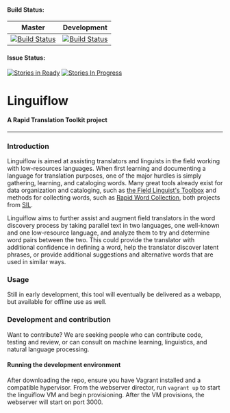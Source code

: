#### Build Status:
| Master    | Development    |
| :-------: | :-------------:| 
| [![Build Status](https://travis-ci.org/Wycliffe-USA/rtt-linguiflow.svg?branch=master)](https://travis-ci.org/bbriggs/wycliffe-urbana-2015) | [![Build Status](https://travis-ci.org/Wycliffe-USA/rtt-linguiflow.svg?branch=development)](https://travis-ci.org/bbriggs/wycliffe-urbana-2015) | 

#### Issue Status:
[![Stories in Ready](https://badge.waffle.io/Wycliffe-USA/rtt-linguiflow.png?label=ready&title=Ready)](http://waffle.io/Wycliffe-USA/rapid-translation-toolkit)
[![Stories In Progress](https://badge.waffle.io/Wycliffe-USA/rtt-linguiflow.png?label=in%20progress&title=In%20Progress)](http://waffle.io/Wycliffe-USA/rapid-translation-toolkit)

# Linguiflow

#### A Rapid Translation Toolkit project

---------

### Introduction

Linguiflow is aimed at assisting translators and linguists in the field working with low-resources languages. When first learning and documenting a language for translation purposes, one of the major hurdles is simply gathering, learning, and cataloging words. Many great tools already exist for data organization and cataloging, such as [the Field Linguist's Toolbox](http://www-01.sil.org/computing/toolbox/) and methods for collecting words, such as [Rapid Word Collection](http://rapidwords.net/), both projects from [SIL](http://www.sil.org/). 

Linguiflow aims to further assist and augment field translators in the word discovery process by taking parallel text in two languages, one well-known and one low-resource language, and analyze them to try and determine word pairs between the two. This could provide the translator with additional confidence in defining a word, help the translator discover latent phrases, or provide additional suggestions and alternative words that are used in similar ways.

### Usage

Still in early development, this tool will eventually be delivered as a webapp, but available for offline use as well. 

### Development and contribution

Want to contribute? We are seeking people who can contribute code, testing and review, or can consult on machine learning, linguistics, and natural language processing. 

#### Running the development environment

After downloading the repo, ensure you have Vagrant installed and a compatible hypervisor. From the webserver director, run `vagrant up` to start the linguiflow VM and begin provisioning. After the VM provisions, the webserver will start on port 3000. 